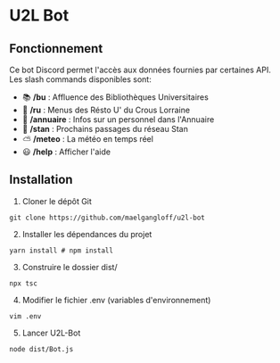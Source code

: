 # U2L Bot

## Fonctionnement
Ce bot Discord permet l'accès aux données fournies par certaines API.  
Les slash commands disponibles sont:
- 📚  **/bu** : Affluence des Bibliothèques Universitaires
- 🍔  **/ru** : Menus des Résto U' du Crous Lorraine
- 📖  **/annuaire** : Infos sur un personnel dans l'Annuaire
- 🚌  **/stan** : Prochains passages du réseau Stan
- ⛅  **/meteo** : La météo en temps réel
- 😃  **/help** : Afficher l'aide

## Installation
1. Cloner le dépôt Git
```shell
git clone https://github.com/maelgangloff/u2l-bot
```
2. Installer les dépendances du projet
```shell
yarn install # npm install
```
3. Construire le dossier dist/
```shell
npx tsc
```
4. Modifier le fichier .env (variables d'environnement)
```shell
vim .env
```
5. Lancer U2L-Bot
```shell
node dist/Bot.js
```
